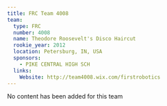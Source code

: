 ```yaml
---
title: FRC Team 4008
team:
  type: FRC
  number: 4008
  name: Theodore Roosevelt's Disco Haircut
  rookie_year: 2012
  location: Petersburg, IN, USA
  sponsors:
    - PIKE CENTRAL HIGH SCH
  links:
    Website: http://team4008.wix.com/firstrobotics
---
```

No content has been added for this team